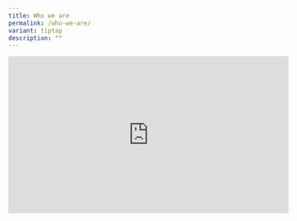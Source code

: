 ```yaml
---
title: Who we are
permalink: /who-we-are/
variant: tiptap
description: ""
---
```

<div class="iframe-wrapper">
<iframe height="315" width="560" allowfullscreen="true" frameborder="0" src="https://www.youtube.com/embed/Yh7j6Vb1ctA?si=28bJnJtSABHbLzUQ&amp;controls=0"></iframe>
</div>
<p></p>